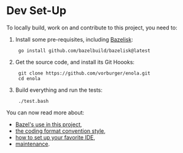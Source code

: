 <!--
    SPDX-License-Identifier: Apache-2.0

    Copyright 2023 The Enola <https://enola.dev> Authors

    Licensed under the Apache License, Version 2.0 (the "License");
    you may not use this file except in compliance with the License.
    You may obtain a copy of the License at

        https://www.apache.org/licenses/LICENSE-2.0

    Unless required by applicable law or agreed to in writing, software
    distributed under the License is distributed on an "AS IS" BASIS,
    WITHOUT WARRANTIES OR CONDITIONS OF ANY KIND, either express or implied.
    See the License for the specific language governing permissions and
    limitations under the License.
-->

# Dev Set-Up

To locally build, work on and contribute to this project, you need to:

1. Install some pre-requisites, including [Bazelisk](https://github.com/bazelbuild/bazelisk):

        go install github.com/bazelbuild/bazelisk@latest

1. Get the source code, and install its Git Hoooks:

        git clone https://github.com/vorburger/enola.git
        cd enola

1. Build everything and run the tests:

        ./test.bash

You can now read more about:

* [Bazel's use in this project](bazel.md),
* [the coding format convention style](style.md),
* [how to set up your favorite IDE](ide.md),
* [maintenance](maintenance.md).
